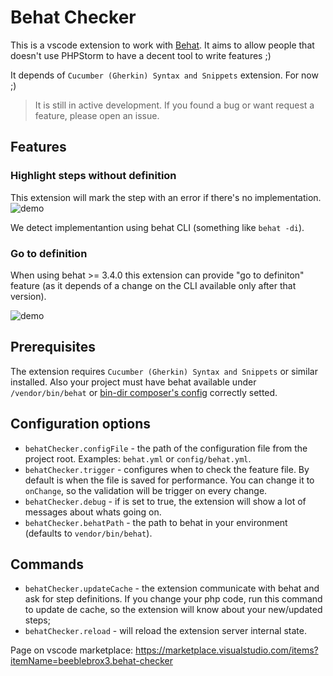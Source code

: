 # Behat Checker


This is a vscode extension to work with [Behat](http://behat.org). It aims to allow people that doesn't use PHPStorm to have a decent tool to write features ;)

It depends of `Cucumber (Gherkin) Syntax and Snippets` extension. For now ;)

> It is still in active development. If you found a bug or want request a feature, please open an issue.

## Features

### Highlight steps without definition

This extension will mark the step with an error if there's no implementation.
![demo](https://github.com/beeblebrox3/vscode-behat-checker/raw/master/assets/vscode-behat-checker.gif "Demonstration")

We detect implementantion using behat CLI (something like `behat -di`).

### Go to definition

When using behat >= 3.4.0 this extension can provide "go to definiton" feature (as it depends of a change on the CLI available only after that version).

![demo](https://github.com/beeblebrox3/vscode-behat-checker/raw/feature/goto-definition2/assets/code-goto-definition.gif "Demonstration Goto Definition")



## Prerequisites
The extension requires `Cucumber (Gherkin) Syntax and Snippets` or similar installed.
Also your project must have behat available under `/vendor/bin/behat` or [bin-dir composer's config](https://getcomposer.org/doc/articles/vendor-binaries.md) correctly setted.

## Configuration options

- `behatChecker.configFile` - the path of the configuration file from the project root. Examples: `behat.yml` or `config/behat.yml`.
- `behatChecker.trigger` - configures when to check the feature file. By default is when the file is saved for performance. You can change it to `onChange`, so the validation will be trigger on every change.
- `behatChecker.debug` - if is set to true, the extension will show a lot of messages about whats going on.
- `behatChecker.behatPath` - the path to behat in your environment (defaults to `vendor/bin/behat`).

## Commands
- `behatChecker.updateCache` - the extension communicate with behat and ask for step definitions. If you change your php code, run this command to update de cache, so the extension will know about your new/updated steps;
- `behatChecker.reload` - will reload the extension server internal state.

Page on vscode marketplace: https://marketplace.visualstudio.com/items?itemName=beeblebrox3.behat-checker
